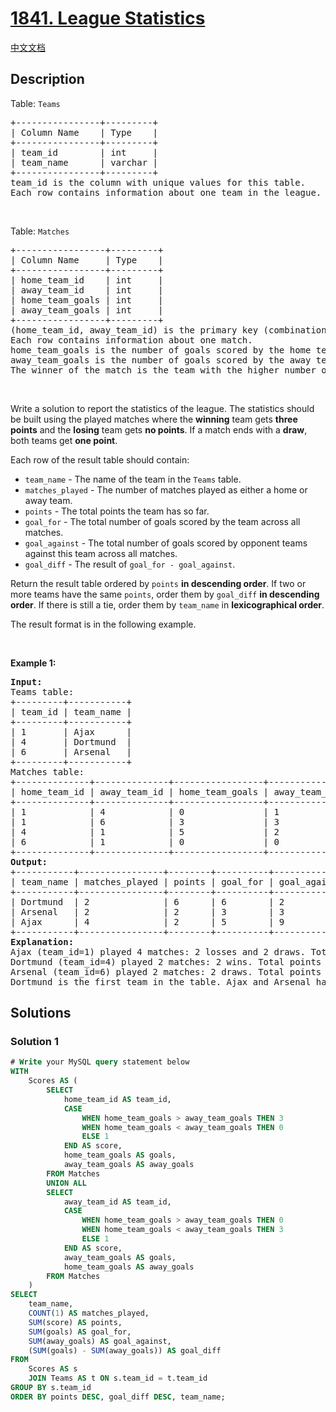 # [1841. League Statistics](https://leetcode.com/problems/league-statistics)

[中文文档](./solution/1800-1899/1841.League%20Statistics/README.md)

<!-- tags:Database -->

## Description

<p>Table: <code>Teams</code></p>

<pre>
+----------------+---------+
| Column Name    | Type    |
+----------------+---------+
| team_id        | int     |
| team_name      | varchar |
+----------------+---------+
team_id is the column with unique values for this table.
Each row contains information about one team in the league.
</pre>

<p>&nbsp;</p>

<p>Table: <code>Matches</code></p>

<pre>
+-----------------+---------+
| Column Name     | Type    |
+-----------------+---------+
| home_team_id    | int     |
| away_team_id    | int     |
| home_team_goals | int     |
| away_team_goals | int     |
+-----------------+---------+
(home_team_id, away_team_id) is the primary key (combination of columns with unique values) for this table.
Each row contains information about one match.
home_team_goals is the number of goals scored by the home team.
away_team_goals is the number of goals scored by the away team.
The winner of the match is the team with the higher number of goals.
</pre>

<p>&nbsp;</p>

<p>Write a solution to report the statistics of the league. The statistics should be built using the played matches where the <strong>winning</strong> team gets <strong>three points</strong> and the <strong>losing</strong> team gets <strong>no points</strong>. If a match ends with a <strong>draw</strong>, both teams get <strong>one point</strong>.</p>

<p>Each row of the result table should contain:</p>

<ul>
	<li><code>team_name</code> - The name of the team in the <code>Teams</code> table.</li>
	<li><code>matches_played</code> - The number of matches played as either a home or away team.</li>
	<li><code>points</code> - The total points the team has so far.</li>
	<li><code>goal_for</code> - The total number of goals scored by the team across all matches.</li>
	<li><code>goal_against</code> - The total number of goals scored by opponent teams against this team across all matches.</li>
	<li><code>goal_diff</code> - The result of <code>goal_for - goal_against</code>.</li>
</ul>

<p>Return the result table ordered by <code>points</code> <strong>in descending order</strong>. If two or more teams have the same <code>points</code>, order them by <code>goal_diff</code> <strong>in descending order</strong>. If there is still a tie, order them by <code>team_name</code> in <strong>lexicographical order</strong>.</p>

<p>The result format is in the following example.</p>

<p>&nbsp;</p>
<p><strong class="example">Example 1:</strong></p>

<pre>
<strong>Input:</strong> 
Teams table:
+---------+-----------+
| team_id | team_name |
+---------+-----------+
| 1       | Ajax      |
| 4       | Dortmund  |
| 6       | Arsenal   |
+---------+-----------+
Matches table:
+--------------+--------------+-----------------+-----------------+
| home_team_id | away_team_id | home_team_goals | away_team_goals |
+--------------+--------------+-----------------+-----------------+
| 1            | 4            | 0               | 1               |
| 1            | 6            | 3               | 3               |
| 4            | 1            | 5               | 2               |
| 6            | 1            | 0               | 0               |
+--------------+--------------+-----------------+-----------------+
<strong>Output:</strong> 
+-----------+----------------+--------+----------+--------------+-----------+
| team_name | matches_played | points | goal_for | goal_against | goal_diff |
+-----------+----------------+--------+----------+--------------+-----------+
| Dortmund  | 2              | 6      | 6        | 2            | 4         |
| Arsenal   | 2              | 2      | 3        | 3            | 0         |
| Ajax      | 4              | 2      | 5        | 9            | -4        |
+-----------+----------------+--------+----------+--------------+-----------+
<strong>Explanation:</strong> 
Ajax (team_id=1) played 4 matches: 2 losses and 2 draws. Total points = 0 + 0 + 1 + 1 = 2.
Dortmund (team_id=4) played 2 matches: 2 wins. Total points = 3 + 3 = 6.
Arsenal (team_id=6) played 2 matches: 2 draws. Total points = 1 + 1 = 2.
Dortmund is the first team in the table. Ajax and Arsenal have the same points, but since Arsenal has a higher goal_diff than Ajax, Arsenal comes before Ajax in the table.
</pre>

## Solutions

### Solution 1

<!-- tabs:start -->

```sql
# Write your MySQL query statement below
WITH
    Scores AS (
        SELECT
            home_team_id AS team_id,
            CASE
                WHEN home_team_goals > away_team_goals THEN 3
                WHEN home_team_goals < away_team_goals THEN 0
                ELSE 1
            END AS score,
            home_team_goals AS goals,
            away_team_goals AS away_goals
        FROM Matches
        UNION ALL
        SELECT
            away_team_id AS team_id,
            CASE
                WHEN home_team_goals > away_team_goals THEN 0
                WHEN home_team_goals < away_team_goals THEN 3
                ELSE 1
            END AS score,
            away_team_goals AS goals,
            home_team_goals AS away_goals
        FROM Matches
    )
SELECT
    team_name,
    COUNT(1) AS matches_played,
    SUM(score) AS points,
    SUM(goals) AS goal_for,
    SUM(away_goals) AS goal_against,
    (SUM(goals) - SUM(away_goals)) AS goal_diff
FROM
    Scores AS s
    JOIN Teams AS t ON s.team_id = t.team_id
GROUP BY s.team_id
ORDER BY points DESC, goal_diff DESC, team_name;
```

<!-- tabs:end -->

<!-- end -->
